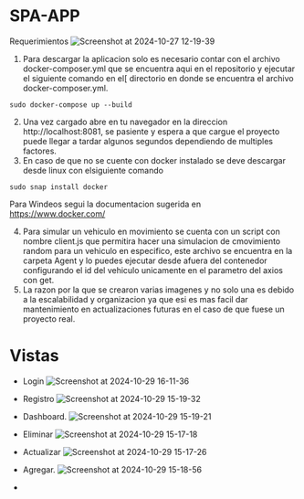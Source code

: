 # SPA-APP

Requerimientos
![Screenshot at 2024-10-27 12-19-39](https://github.com/user-attachments/assets/7448c3d5-4048-4377-84a6-6d862d86ae06)




1. Para descargar la aplicacion solo es necesario contar con el archivo docker-composer.yml que se encuentra aqui en el repositorio y ejecutar el siguiente comando en el[ directorio en donde se encuentra el archivo docker-composer.yml.
```
sudo docker-compose up --build 
```
2. Una vez cargado abre en tu navegador en la direccion http://localhost:8081, se pasiente y espera a que cargue el proyecto puede llegar a tardar algunos segundos dependiendo de multiples factores.
3. En caso de que no se cuente con docker instalado se deve descargar desde linux con elsiguiente comando
```
sudo snap install docker
```
Para Windeos segui la documentacion sugerida en https://www.docker.com/

4. Para simular un vehiculo en movimiento se cuenta con un script con nombre client.js que permitira hacer una simulacion de cmovimiento random para un vehiculo en especifico, este archivo se encuentra en la carpeta Agent y lo puedes ejecutar desde afuera del contenedor configurando el id del vehiculo unicamente en el parametro del axios con get.
5. La razon por la que se crearon varias imagenes y no solo una es debido a la escalabilidad y organizacion ya que esi es mas facil dar mantenimiento en actualizaciones futuras en el caso de que fuese un proyecto real.

# Vistas
* Login
![Screenshot at 2024-10-29 16-11-36](https://github.com/user-attachments/assets/c69f44bd-f762-41d7-a867-83b423ffe8ad)

* Registro
![Screenshot at 2024-10-29 15-19-32](https://github.com/user-attachments/assets/57a26583-ee07-4ee4-8ea4-6df940406833)

* Dashboard.
![Screenshot at 2024-10-29 15-19-21](https://github.com/user-attachments/assets/e6981fee-655b-404a-b69c-63292daa4989)

* Eliminar
![Screenshot at 2024-10-29 15-17-18](https://github.com/user-attachments/assets/f0fe7e08-0ba9-4777-878b-1cc6c6b921fc)

* Actualizar
![Screenshot at 2024-10-29 15-17-26](https://github.com/user-attachments/assets/7e640164-e052-4caf-945b-7ebdb9674745)

* Agregar.
![Screenshot at 2024-10-29 15-18-56](https://github.com/user-attachments/assets/c7f240a0-061a-40d5-ab48-995640313a3b)

* 
